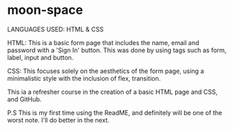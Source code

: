 # moon-space
LANGUAGES USED: HTML & CSS


HTML: This is a basic form page that includes the name, email and password with a 'Sign In' button. This was done by using tags such as form, label, input and button. 

CSS: This focuses solely on the aesthetics of the form page, using a minimalistic style with the inclusion of flex, transition.

This ia a refresher course in the creation of a basic HTML page and CSS, and GitHub.


P.S This is my first time using the ReadME, and definitely will be one of the worst note. I'll do better in the next.

